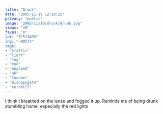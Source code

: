 ```yaml
---
title: "Drunk"
date: "2005-11-19 12:18:25"
privacy: "public"
image: "2005/11/19/drunk/drunk.jpg"
views: "39"
faves: "0"
lat: "51513406"
lng: "-80573"
tags:
- "traffic"
- "light"
- "fog"
- "red"
- "england"
- "uk"
- "london"
- "bishopsgate"
- "cornhill"
---
```

I think I breathed on the lense and fogged it up. Reminds me of being drunk stumbling home, especially the red lights
